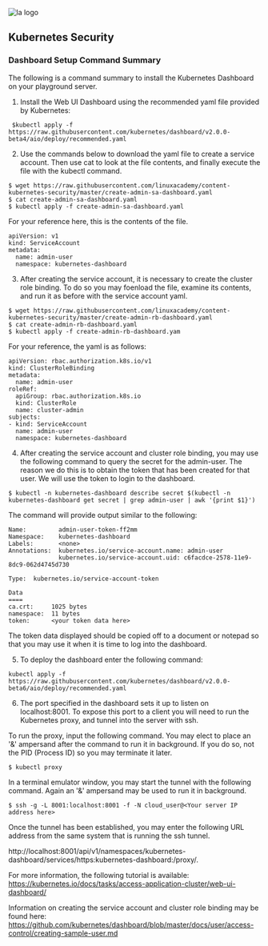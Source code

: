 ![la logo](https://user-images.githubusercontent.com/42839573/67322755-818e9400-f4df-11e9-97c1-388bf357353d.png)

## Kubernetes Security
### Dashboard Setup Command Summary

The following is a command summary to install the Kubernetes Dashboard on your playground server.

1) Install the Web UI Dashboard using the recommended yaml file provided by Kubernetes:

``` $kubectl apply -f https://raw.githubusercontent.com/kubernetes/dashboard/v2.0.0-beta4/aio/deploy/recommended.yaml```

2) Use the commands below to download the yaml file to create a service account. Then use cat to look at the file contents, and finally execute the file with the kubectl command.

```
$ wget https://raw.githubusercontent.com/linuxacademy/content-kubernetes-security/master/create-admin-sa-dashboard.yaml
$ cat create-admin-sa-dashboard.yaml 
$ kubectl apply -f create-admin-sa-dashboard.yaml
```

For your reference here, this is the contents of the file.
```
apiVersion: v1
kind: ServiceAccount
metadata:
  name: admin-user
  namespace: kubernetes-dashboard
```

3) After creating the service account, it is necessary to create the cluster role binding. To do so you may foenload the file, examine its contents, and run it as before with the service account yaml.

```
$ wget https://raw.githubusercontent.com/linuxacademy/content-kubernetes-security/master/create-admin-rb-dashboard.yaml
$ cat create-admin-rb-dashboard.yaml
$ kubectl apply -f create-admin-rb-dashboard.yam
```

For your reference, the yaml is as follows:

```
apiVersion: rbac.authorization.k8s.io/v1
kind: ClusterRoleBinding
metadata:
  name: admin-user
roleRef:
  apiGroup: rbac.authorization.k8s.io
  kind: ClusterRole
  name: cluster-admin
subjects:
- kind: ServiceAccount
  name: admin-user
  namespace: kubernetes-dashboard
```

4) After creating the service account and cluster role binding, you may use the following command to query the secret for the admin-user. The reason we do this is to obtain the token that has been created for that user. We will use the token to login to the dashboard.

```$ kubectl -n kubernetes-dashboard describe secret $(kubectl -n kubernetes-dashboard get secret | grep admin-user | awk '{print $1}')```

The command will provide output similar to the following:

```
Name:         admin-user-token-ff2mm
Namespace:    kubernetes-dashboard
Labels:       <none>
Annotations:  kubernetes.io/service-account.name: admin-user
              kubernetes.io/service-account.uid: c6facdce-2578-11e9-8dc9-062d4745d730

Type:  kubernetes.io/service-account-token

Data
====
ca.crt:     1025 bytes
namespace:  11 bytes
token:      <your token data here>
```

The token data displayed should be copied off to a document or notepad so that you may use it when it is time to log into the dashboard.

5) To deploy the dashboard enter the following command:

```
kubectl apply -f https://raw.githubusercontent.com/kubernetes/dashboard/v2.0.0-beta6/aio/deploy/recommended.yaml
```

6) The port specified in the dashboard sets it up to listen on localhost:8001. To expose this port to a client you will need to run the Kubernetes proxy, and tunnel into the server with ssh.

To run the proxy, input the following command. You may elect to place an '&' ampersand after the command to run it in background. If you do so, not the PID (Process ID) so you may terminate it later.

```
$ kubectl proxy
```

In a terminal emulator window, you may start the tunnel with the following command. Again an '&' ampersand may be used to run it in background.

```
$ ssh -g -L 8001:localhost:8001 -f -N cloud_user@<Your server IP address here>
```

Once the tunnel has been established, you may enter the following URL address from the same system that is running the ssh tunnel.

http://localhost:8001/api/v1/namespaces/kubernetes-dashboard/services/https:kubernetes-dashboard:/proxy/.

For more information, the following tutorial is available:
https://kubernetes.io/docs/tasks/access-application-cluster/web-ui-dashboard/

Information on creating the service account and cluster role binding may be found here:
https://github.com/kubernetes/dashboard/blob/master/docs/user/access-control/creating-sample-user.md
